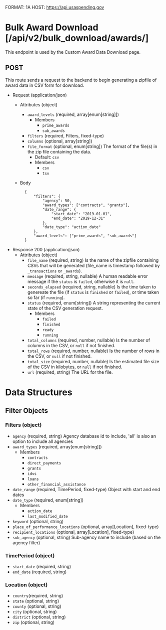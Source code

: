FORMAT: 1A
HOST: https://api.usaspending.gov

# Bulk Award Download [/api/v2/bulk_download/awards/]

This endpoint is used by the Custom Award Data Download page.

## POST

This route sends a request to the backend to begin generating a zipfile of award data in CSV form for download.

+ Request (application/json)
    + Attributes (object)
        + `award_levels` (required, array[enum[string]])
            + Members
                + `prime_awards`
                + `sub_awards`
        + `filters` (required, Filters, fixed-type)
        + `columns` (optional, array[string])
        + `file_format` (optional, enum[string])
            The format of the file(s) in the zip file containing the data.
            + Default: `csv`
            + Members
                + `csv`
                + `tsv`
    + Body

            {
                "filters": {
                    "agency": 50,
                    "award_types": ["contracts", "grants"],
                    "date_range": {
                        "start_date": "2019-01-01",
                        "end_date": "2019-12-31"
                    },
                    "date_type": "action_date"
                },
                "award_levels": ["prime_awards", "sub_awards"]
            }


+ Response 200 (application/json)
    + Attributes (object)
        + `file_name` (required, string)
            Is the name of the zipfile containing CSVs that will be generated (file_name is timestamp followed by `_transactions` or `_awards`).
        + `message` (required, string, nullable)
            A human readable error message if the `status` is `failed`, otherwise it is `null`.
        + `seconds_elapsed` (required, string, nullable)
            Is the time taken to genereate the file (if `status` is `finished` or `failed`), or time taken so far (if `running`).
        + `status` (required, enum[string])
            A string representing the current state of the CSV generation request.
            + Members
                + `failed`
                + `finished`
                + `ready`
                + `running`
        + `total_columns` (required, number, nullable)
            Is the number of columns in the CSV, or `null` if not finished.
        + `total_rows` (required, number, nullable)
            Is the number of rows in the CSV, or `null` if not finished.
        + `total_size` (required, number, nullable)
            Is the estimated file size of the CSV in kilobytes, or `null` if not finished.
        + `url` (required, string)
            The URL for the file.

# Data Structures

## Filter Objects

### Filters (object)
+ `agency` (required, string)
    Agency database id to include, 'all' is also an option to include all agencies
+ `award_types` (required, array[enum[string]])
    + Members
        + `contracts`
        + `direct_payments`
        + `grants`
        + `idvs`
        + `loans`
        + `other_financial_assistance`
+ `date_range` (required, TimePeriod, fixed-type)
    Object with start and end dates
+ `date_type` (required, enum[string])
    + Members
        + `action_date`
        + `last_modified_date`
+ `keyword` (optional, string)
+ `place_of_performance_locations` (optional, array[Location], fixed-type)
+ `recipient_locations` (optional, array[Location], fixed-type)
+ `sub_agency` (optional, string)
    Sub-agency name to include (based on the agency filter)

### TimePeriod (object)
+ `start_date` (required, string)
+ `end_date` (required, string)

### Location (object)
+ `country`(required, string)
+ `state` (optional, string)
+ `county` (optional, string)
+ `city` (optional, string)
+ `district` (optional, string)
+ `zip` (optional, string)
